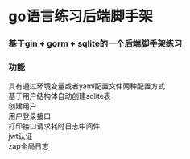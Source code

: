 # go语言练习后端脚手架
### 基于gin + gorm + sqlite的一个后端脚手架练习
### 功能
具有通过环境变量或者yaml配置文件两种配置方式  
基于用户结构体自动创建sqlite表  
创建用户   
用户登录接口  
打印接口请求耗时日志中间件  
jwt认证   
zap全局日志  



